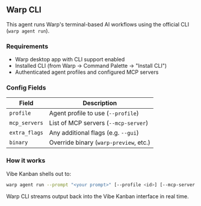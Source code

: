 ## Warp CLI

This agent runs Warp's terminal-based AI workflows using the official CLI (`warp agent run`).

### Requirements

- Warp desktop app with CLI support enabled
- Installed CLI (from Warp → Command Palette → "Install CLI")
- Authenticated agent profiles and configured MCP servers

### Config Fields

| Field | Description |
| --- | --- |
| `profile` | Agent profile to use (`--profile`) |
| `mcp_servers` | List of MCP servers (`--mcp-server`) |
| `extra_flags` | Any additional flags (e.g. `--gui`) |
| `binary` | Override binary (`warp-preview`, etc.) |

### How it works

Vibe Kanban shells out to:

```bash
warp agent run --prompt "<your prompt>" [--profile <id>] [--mcp-server <id>]...
```

Warp CLI streams output back into the Vibe Kanban interface in real time.
